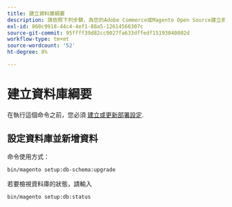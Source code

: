 ```yaml
---
title: 建立資料庫綱要
description: 請依照下列步驟，為您的Adobe Commerce或Magento Open Source建立資料庫。
exl-id: 860c9918-44c4-4ef1-88a5-12614566307c
source-git-commit: 95ffff39d82cc9027fa633dffedf15193040802d
workflow-type: tm+mt
source-wordcount: '52'
ht-degree: 0%

---
```


# 建立資料庫綱要

在執行這個命令之前，您必須 [建立或更新部署設定](deployment.md).

## 設定資料庫並新增資料

命令使用方式：

```bash
bin/magento setup:db-schema:upgrade
```

若要檢視資料庫的狀態，請輸入

```bash
bin/magento setup:db:status
```
